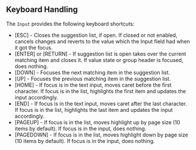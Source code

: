 ## Keyboard Handling

The `Input` provides the following keyboard shortcuts:  

*   \[ESC\] - Closes the suggestion list, if open. If closed or not enabled, cancels changes and reverts to the value which the Input field had when it got the focus.
*   \[ENTER\] or \[RETURN\] - If suggestion list is open takes over the current matching item and closes it. If value state or group header is focused, does nothing.
*   \[DOWN\] - Focuses the next matching item in the suggestion list.
*   \[UP\] - Focuses the previous matching item in the suggestion list.
*   \[HOME\] - If focus is in the text input, moves caret before the first character. If focus is in the list, highlights the first item and updates the input accordingly.
*   \[END\] - If focus is in the text input, moves caret after the last character. If focus is in the list, highlights the last item and updates the input accordingly.
*   \[PAGEUP\] - If focus is in the list, moves highlight up by page size (10 items by default). If focus is in the input, does nothing.
*   \[PAGEDOWN\] - If focus is in the list, moves highlight down by page size (10 items by default). If focus is in the input, does nothing.